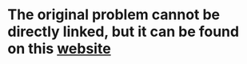# The original problem cannot be directly linked, but it can be found on this [website](https://checkio.org/)
